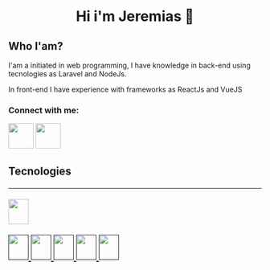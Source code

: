 <h1 align="center"> Hi i'm Jeremias 👋 </h1>

<h2 aling="left"> Who I'am?</h2>
<p aling="left"> I'am a initiated in web programming, I have knowledge in back-end using tecnologies as Laravel and NodeJs.</p>
<p> In front-end I have experience with frameworks as ReactJs and VueJS</p>



<h3 align="left"> Connect with me: </h3>


<p align="left">
 <a href="https://www.facebook.com/jeremias.caballero.18/">
<img src="https://i.imgur.com/HfN6WE4.png" height=50></img></a>  <a href="https://www.linkedin.com/in/jeremias-caballero-celan-8211b11a8/ "><img src="https://i.imgur.com/WTNceII.png" height=50></img></a>
</p>

<h2 aling="left">Tecnologies
 <hr>
   <img height="50" width="40" src="https://i.imgur.com/tkBeZ31.png"></img
</h2>
 <p aling="left">
   <a href="">
        <img height="50" width="40" src="https://i.imgur.com/Wt2jMGJ.png" </img>
   </a>
   <a href="">
        <img height="50" width="40" src="https://i.imgur.com/wy95Ajo.png" </img>
   </a>
     <a href="">
        <img height="50" width="40" src="https://i.imgur.com/SUz9fDP.png" </img>
   </a>
     <a href="">
        <img height="50" width="40" src="https://i.imgur.com/Py6WOaJ.png" </img>
   </a>
     <a href="">
        <img height="50" width="40" src="https://i.imgur.com/B5HDvUe.png" </img>
   </a>
  
  </p>
